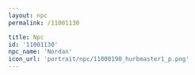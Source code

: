 ```yaml
---
layout: npc
permalink: /11001130

title: Npc
id: '11001130'
npc_name: 'Nordan'
icon_url: 'portrait/npc/11000190_hurbmaster1_p.png'
---
```

